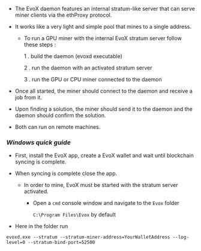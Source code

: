 
* The EvoX daemon features an internal stratum-like server that can serve miner clients via the ethProxy protocol. 
* It works like a very light and simple pool that mines to a single address.
    * To run a GPU miner with the internal EvoX stratum server follow these steps :

        1 . build the daemon (evoxd executable)

        2 . run the daemon with an activated stratum server

        3 . run the GPU or CPU miner connected to the daemon

* Once all started, the miner should connect to the daemon and receive a job from it.
* Upon finding a solution, the miner should send it to the daemon and the daemon should confirm the solution.
* Both can run on remote machines.

### _Windows quick guide_

* First, install the EvoX app, create a EvoX wallet and wait until blockchain syncing is complete. 
* When syncing is complete close the app.
    * In order to mine, EvoX must be started with the stratum server activated. 
        * Open a `cmd` console window and navigate to the `Evox` folder 

            `C:\Program Files\Evox`  by default

* Here in the folder run

```
evoxd.exe --stratum --stratum-miner-address=YourWalletAddress --log-level=0 --stratum-bind-port=52500 
```

